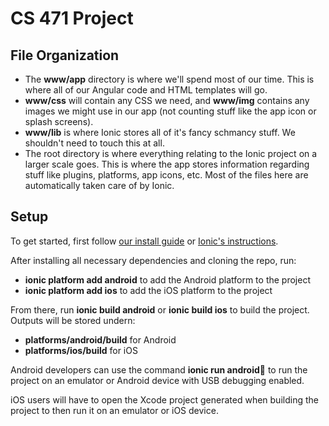 # CS 471 Project

## File Organization
- The **www/app** directory is where we'll spend most of our time. This is where all of our Angular code and HTML templates will go.
- **www/css** will contain any CSS we need, and **www/img** contains any images we might use in our app (not counting stuff like the app icon or splash screens).
- **www/lib** is where Ionic stores all of it's fancy schmancy stuff. We shouldn't need to touch this at all.
- The root directory is where everything relating to the Ionic project on a larger scale goes. This is where the app stores information regarding stuff like plugins, platforms, app icons, etc. Most of the files here are automatically taken care of by Ionic.

## Setup
To get started, first follow [our install guide](https://docs.google.com/document/d/1PjuJ3a932o-g4IEGrjsTkI5s30GmzY1_wQErD1J8HYM/edit?usp=sharing) or [Ionic's instructions](http://ionicframework.com/docs/guide/installation.html).

After installing all necessary dependencies and cloning the repo, run:

- **ionic platform add android** to add the Android platform to the project
- **ionic platform add ios** to add the iOS platform to the project

From there, run **ionic build android** or **ionic build ios** to build the project. Outputs will be stored undern:
- **platforms/android/build** for Android
- **platforms/ios/build** for iOS

Android developers can use the command **ionic run android** to run the project on an emulator or Android device with USB debugging enabled.

iOS users will have to open the Xcode project generated when building the project to then run it on an emulator or iOS device.
